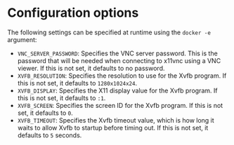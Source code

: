 # Configuration options
The following settings can be specified at runtime using the `docker -e`
argument:

* `VNC_SERVER_PASSWORD`: Specifies the VNC server password. This is the password
that will be needed when connecting to x11vnc using a VNC viewer. If this is
not set, it defaults to no password.
* `XVFB_RESOLUTION`: Specifies the resolution to use for the Xvfb program. If
this is not set, it defaults to `1280x1024x24`.
* `XVFB_DISPLAY`: Specifies the X11 display value for the Xvfb program. If this
is not set, it defaults to `:1`.
* `XVFB_SCREEN`: Specifies the screen ID for the Xvfb program. If this is not
set, it defaults to `0`.
* `XVFB_TIMEOUT`: Specifies the Xvfb timeout value, which is how long it waits
to allow Xvfb to startup before timing out. If this is not set, it defaults
to `5` seconds.
